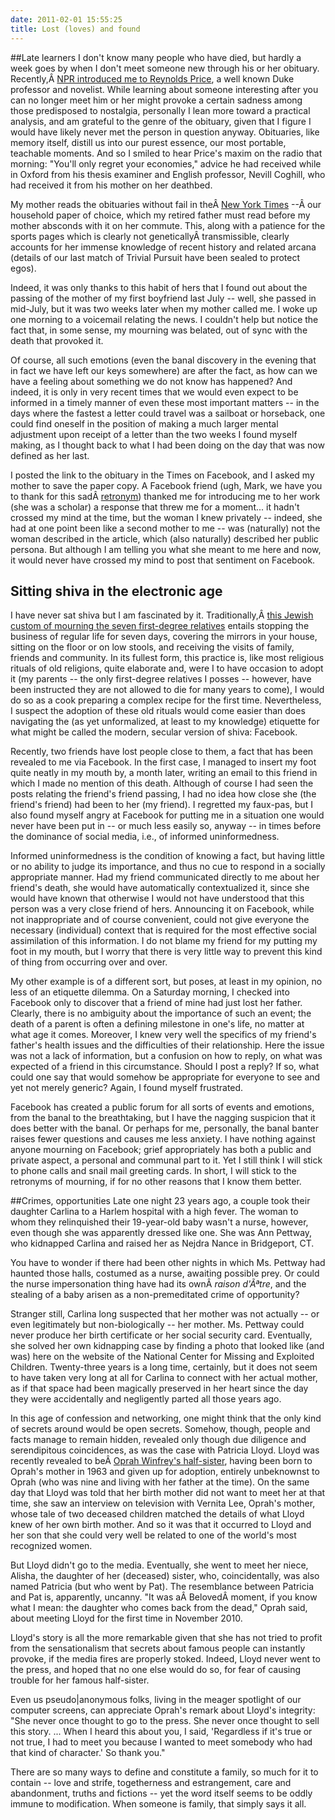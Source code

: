 ```yaml
---
date: 2011-02-01 15:55:25
title: Lost (loves) and found
---
```


##Late learners 
I don't know many people who have died, but hardly a week goes by when I don't meet someone new through his or her obituary. Recently,Â [NPR introduced me to Reynolds Price](http://www.npr.org/2011/01/20/133094306/novelist-professor-reynolds-price-dies), a well known Duke professor and novelist. While learning about someone interesting after you can no longer meet him or her might provoke a certain sadness among those predisposed to nostalgia, personally I lean more toward a practical analysis, and am grateful to the genre of the obituary, given that I figure I would have likely never met the person in question anyway. Obituaries, like memory itself, distill us into our purest essence, our most portable, teachable moments. And so I smiled to hear Price's maxim on the radio that morning: "You'll only regret your economies," advice he had received while in Oxford from his thesis examiner and English professor, Nevill Coghill, who had received it from his mother on her deathbed. 

My mother reads the obituaries without fail in theÂ [New York Times](http://www.nytimes.com) --Â our household paper of choice, which my retired father must read before my mother absconds with it on her commute. This, along with a patience for the sports pages which is clearly not geneticallyÂ transmissible, clearly accounts for her immense knowledge of recent history and related arcana (details of our last match of Trivial Pursuit have been sealed to protect egos). 

Indeed, it was only thanks to this habit of hers that I found out about the passing of the mother of my first boyfriend last July -- well, she passed in mid-July, but it was two weeks later when my mother called me. I woke up one morning to a voicemail relating the news. I couldn't help but notice the fact that, in some sense, my mourning was belated, out of sync with the death that provoked it. 

Of course, all such emotions (even the banal discovery in the evening that in fact we have left our keys somewhere) are after the fact, as how can we have a feeling about something we do not know has happened? And indeed, it is only in very recent times that we would even expect to be informed in a timely manner of even these most important matters -- in the days where the fastest a letter could travel was a sailboat or horseback, one could find oneself in the position of making a much larger mental adjustment upon receipt of a letter than the two weeks I found myself making, as I thought back to what I had been doing on the day that was now defined as her last. 

I posted the link to the obituary in the Times on Facebook, and I asked my mother to save the paper copy. A Facebook friend (ugh, Mark, we have you to thank for this sadÂ [retronym](http://www.nytimes.com/1995/03/19/magazine/on-language-return-of-the-retronyms.html)) thanked me for introducing me to her work (she was a scholar) a response that threw me for a moment... it hadn't crossed my mind at the time, but the woman I knew privately -- indeed, she had at one point been like a second mother to me -- was (naturally) not the woman described in the article, which (also naturally) described her public persona. But although I am telling you what she meant to me here and now, it would never have crossed my mind to post that sentiment on Facebook. 

## Sitting shiva in the electronic age 
I have never sat shiva but I am fascinated by it. Traditionally,Â [this Jewish custom of mourning the seven first-degree relatives](http://en.wikipedia.org/wiki/Shiva_(Judaism)) entails stopping the business of regular life for seven days, covering the mirrors in your house, sitting on the floor or on low stools, and receiving the visits of family, friends and community. In its fullest form, this practice is, like most religious rituals of old religions, quite elaborate and, were I to have occasion to adopt it (my parents -- the only first-degree relatives I posses -- however, have been instructed they are not allowed to die for many years to come), I would do so as a cook preparing a complex recipe for the first time. Nevertheless, I suspect the adoption of these old rituals would come easier than does navigating the (as yet unformalized, at least to my knowledge) etiquette for what might be called the modern, secular version of shiva: Facebook. 

Recently, two friends have lost people close to them, a fact that has been revealed to me via Facebook. In the first case, I managed to insert my foot quite neatly in my mouth by, a month later, writing an email to this friend in which I made no mention of this death. Although of course I had seen the posts relating the friend's friend passing, I had no idea how close she (the friend's friend) had been to her (my friend). I regretted my faux-pas, but I also found myself angry at Facebook for putting me in a situation one would never have been put in -- or much less easily so, anyway -- in times before the dominance of social media, i.e., of informed uninformedness. 

Informed uninformedness is the condition of knowing a fact, but having little or no ability to judge its importance, and thus no cue to respond in a socially appropriate manner. Had my friend communicated directly to me about her friend's death, she would have automatically contextualized it, since she would have known that otherwise I would not have understood that this person was a very close friend of hers. Announcing it on Facebook, while not inappropriate and of course convenient, could not give everyone the necessary (individual) context that is required for the most effective social assimilation of this information. I do not blame my friend for my putting my foot in my mouth, but I worry that there is very little way to prevent this kind of thing from occurring over and over. 

My other example is of a different sort, but poses, at least in my opinion, no less of an etiquette dilemma. On a Saturday morning, I checked into Facebook only to discover that a friend of mine had just lost her father. Clearly, there is no ambiguity about the importance of such an event; the death of a parent is often a defining milestone in one's life, no matter at what age it comes. Moreover, I knew very well the specifics of my friend's father's health issues and the difficulties of their relationship. Here the issue was not a lack of information, but a confusion on how to reply, on what was expected of a friend in this circumstance. Should I post a reply? If so, what could one say that would somehow be appropriate for everyone to see and yet not merely generic? Again, I found myself frustrated. 

Facebook has created a public forum for all sorts of events and emotions, from the banal to the breathtaking, but I have the nagging suspicion that it does better with the banal. Or perhaps for me, personally, the banal banter raises fewer questions and causes me less anxiety. I have nothing against anyone mourning on Facebook; grief appropriately has both a public and private aspect, a personal and communal part to it. Yet I still think I will stick to phone calls and snail mail greeting cards. In short, I will stick to the retronyms of mourning, if for no other reasons that I know them better. 

##Crimes, opportunities 
Late one night 23 years ago, a couple took their daughter Carlina to a Harlem hospital with a high fever. The woman to whom they relinquished their 19-year-old baby wasn't a nurse, however, even though she was apparently dressed like one. She was Ann Pettway, who kidnapped Carlina and raised her as Nejdra Nance in Bridgeport, CT. 

You have to wonder if there had been other nights in which Ms. Pettway had haunted those halls, costumed as a nurse, awaiting possible prey. Or could the nurse impersonation thing have had its ownÂ _raison d'Ãªtre_, and the stealing of a baby arisen as a non-premeditated crime of opportunity? 

Stranger still, Carlina long suspected that her mother was not actually -- or even legitimately but non-biologically -- her mother. Ms. Pettway could never produce her birth certificate or her social security card. Eventually, she solved her own kidnapping case by finding a photo that looked like (and was) here on the website of the National Center for Missing and Exploited Children. Twenty-three years is a long time, certainly, but it does not seem to have taken very long at all for Carlina to connect with her actual mother, as if that space had been magically preserved in her heart since the day they were accidentally and negligently parted all those years ago. 

In this age of confession and networking, one might think that the only kind of secrets around would be open secrets. Somehow, though, people and facts manage to remain hidden, revealed only though due diligence and serendipitous coincidences, as was the case with Patricia Lloyd. Lloyd was recently revealed to beÂ [Oprah Winfrey's half-sister](http://www.oprah.com/oprahshow/Oprahs-Family-Secret/), having been born to Oprah's mother in 1963 and given up for adoption, entirely unbeknownst to Oprah (who was nine and living with her father at the time). On the same day that Lloyd was told that her birth mother did not want to meet her at that time, she saw an interview on television with Vernita Lee, Oprah's mother, whose tale of two deceased children matched the details of what Lloyd knew of her own birth mother. And so it was that it occurred to Lloyd and her son that she could very well be related to one of the world's most recognized women. 

But Lloyd didn't go to the media. Eventually, she went to meet her niece, Alisha, the daughter of her (deceased) sister, who, coincidentally, was also named Patricia (but who went by Pat). The resemblance between Patricia and Pat is, apparently, uncanny. "It was aÂ BelovedÂ moment, if you know what I mean: the daughter who comes back from the dead," Oprah said, about meeting Lloyd for the first time in November 2010. 

Lloyd's story is all the more remarkable given that she has not tried to profit from the sensationalism that secrets about famous people can instantly provoke, if the media fires are properly stoked. Indeed, Lloyd never went to the press, and hoped that no one else would do so, for fear of causing trouble for her famous half-sister. 

Even us pseudo|anonymous folks, living in the meager spotlight of our computer screens, can appreciate Oprah's remark about Lloyd's integrity: "She never once thought to go to the press. She never once thought to sell this story. ... When I heard this about you, I said, 'Regardless if it's true or not true, I had to meet you because I wanted to meet somebody who had that kind of character.' So thank you." 

There are so many ways to define and constitute a family, so much for it to contain -- love and strife, togetherness and estrangement, care and abandonment, truths and fictions -- yet the word itself seems to be oddly immune to modification. When someone is family, that simply says it all.